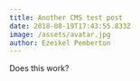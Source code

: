 ```yaml
---
title: Another CMS test post
date: 2018-08-19T17:43:55.833Z
image: /assets/avatar.jpg
author: Ezeikel Pemberton
---
```

Does this work?
